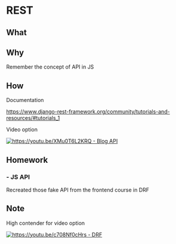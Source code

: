 # REST

## What

## Why

Remember the concept of API in JS

## How

Documentation

https://www.django-rest-framework.org/community/tutorials-and-resources/#tutorials_1

Video option

[
![https://youtu.be/XMu0T6L2KRQ - Blog API
](https://img.youtube.com/vi/XMu0T6L2KRQ/maxresdefault.jpg)
](https://www.youtube.com/playlist?list=PLEsfXFp6DpzTOcOVdZF-th7BS_GYGguAS)


## Homework

### - JS API

Recreated those fake API from the frontend course in DRF


## Note

High contender for video option

[
![https://youtu.be/c708Nf0cHrs - DRF
](https://img.youtube.com/vi/c708Nf0cHrs/default.jpg)
](https://youtu.be/c708Nf0cHrs)

